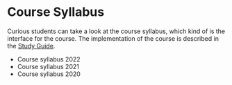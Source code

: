 # Course Syllabus
Curious students can take a look at the course syllabus, which kind of is the interface for the course. The implementation of the course is described in the [Study Guide](study-guide/).

* <a :href="$withBase('courses/web-development-advanced-concepts/files/course-syllabus-2022.html')" target="_blank">Course syllabus 2022</a>
* <a :href="$withBase('courses/web-development-advanced-concepts/files/course-syllabus-2021.html')" target="_blank">Course syllabus 2021</a>
* <a :href="$withBase('courses/web-development-advanced-concepts/files/course-syllabus-2020.html')" target="_blank">Course syllabus 2020</a>